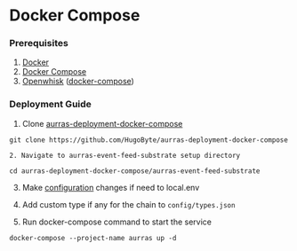 # Docker Compose

### Prerequisites

1. [Docker](../../../../dependencies/docker/)
2. [Docker Compose](../../../../dependencies/docker-compose/)
3. [Openwhisk](../../../../dependencies/openwhisk/) \([docker-compose](../../../../dependencies/openwhisk/deployment/setup-docker-compose.md)\)

### Deployment Guide

1. Clone [aurras-deployment-docker-compose](https://github.com/HugoByte/aurras-deployment-docker-compose)

```text
git clone https://github.com/HugoByte/aurras-deployment-docker-compose
```

    2. Navigate to aurras-event-feed-substrate setup directory

```text
cd aurras-deployment-docker-compose/aurras-event-feed-substrate
```

   3. Make [configuration](../configuration.md) changes if need to local.env

   4. Add custom type if any for the chain to `config/types.json`

   5. Run docker-compose command to start the service

```text
docker-compose --project-name aurras up -d
```

